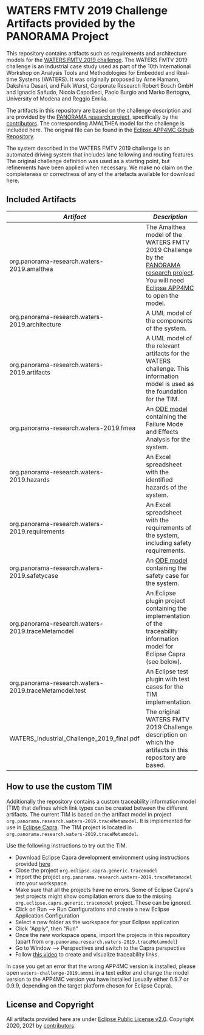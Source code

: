 # WATERS FMTV 2019 Challenge Artifacts provided by the PANORAMA Project

This repository contains artifacts such as requirements and architecture models for the [WATERS FMTV 2019 challenge][1]. The WATERS FMTV 2019 challenge is an industrial case study used as part of the 10th International Workshop on Analysis Tools and Methodologies for Embedded and Real-time Systems (WATERS). It was originally proposed by Arne Hamann, Dakshina Dasari, and Falk Wurst, Corporate Research Robert Bosch GmbH and Ignacio Sañudo, Nicola Capodieci, Paolo Burgio and Marko Bertogna, University of Modena and Reggio Emilia. 

The artifacts in this repository are based on the challenge description and are provided by the [PANORAMA research project][2], specifically by the [contributors][7]. The corresponding AMALTHEA model for the challenge is included here. The original file can be found in the [Eclipse APP4MC Github Repository][4].

The system described in the WATERS FMTV 2019 challenge is an automated driving system that includes lane following and routing features. The original challenge definition was used as a starting point, but refinements have been applied when necessary. We make no claim on the completeness or correctness of any of the artefacts available for download here.

## Included Artifacts

| *Artifact* | *Description* |
|----|----|
| org.panorama-research.waters-2019.amalthea | The Amalthea model of the WATERS FMTV 2019 Challenge by the [PANORAMA research project][2]. You will need [Eclipse APP4MC][3] to open the model. |
| org.panorama-research.waters-2019.architecture | A UML model of the components of the system. |
| org.panorama-research.waters-2019.artifacts | A UML model of the relevant artifacts for the WATERS challenge. This information model is used as the foundation for the TIM. |
| org.panorama-research.waters-2019.fmea | An [ODE model][6] containing the Failure Mode and Effects Analysis for the system. | 
| org.panorama-research.waters-2019.hazards | An Excel spreadsheet with the identified hazards of the system. |
| org.panorama-research.waters-2019.requirements | An Excel spreadsheet with the requirements of the system, including safety requirements. |
| org.panorama-research.waters-2019.safetycase |  An [ODE model][6] containing the safety case for the system. |
| org.panorama-research.waters-2019.traceMetamodel | An Eclipse plugin project containing the implementation of the traceability information model for Eclipse Capra (see below). |
| org.panorama-research.waters-2019.traceMetamodel.test | An Eclipse test plugin with test cases for the TIM implementation. |
| WATERS_Industrial_Challenge_2019_final.pdf | The original WATERS FMTV 2019 Challenge description on which the artifacts in this repository are based. |


## How to use the custom TIM
Additionally the repository contains a custom traceability information model (TIM) that defines which link types can be created between the different artifacts. The current TIM is based on the artifact model in project `org.panorama.research.waters-2019.traceMetamodel`. It is implemented for use in  [Eclipse Capra](https://eclipse.org/capra).  The TIM project is located in `org.panorama.research.waters-2019.traceMetamodel`.


Use the following instructions to try out the TIM.  

* Download Eclipse Capra development environment using instructions provided [here](https://wiki.eclipse.org/Capra#Using_the_Eclipse_Installer)
* Close the project `org.eclipse.capra.generic.tracemodel`
* Import the project `org.panorama.research.waters-2019.traceMetamodel` into your workspace. 
* Make sure that all the projects have no errors. Some of Eclipse Capra's test projects might show compilation errors due to the missing `org.eclipse.capra.generic.tracemodel` project. These can be ignored.
* Click on Run --> Run Configurations and create a new Eclipse Application Configuration
* Select a new folder as the workspace for your Eclipse application
* Click "Apply", then "Run"
* Once the new workspace opens, import the projects in this repository (apart from `org.panorama.research.waters-2019.traceMetamodel`)
* Go to Window --> Perspectives and switch to the Capra perspective
* Follow [this video](https://www.youtube.com/watch?v=XRtLs5OT_yM&feature=youtu.be) to create and visualize traceability links.

In case you get an error that the wrong APP4MC version is installed, please open `waters-challenge-2019.amxmi` in a text editor and change the model version to the APP4MC version you have installed (usually either 0.9.7 or 0.9.9, depending on the target platform chosen for Eclipse Capra).


## License and Copyright

All artifacts provided here are under [Eclipse Public License v2.0][5]. Copyright 2020, 2021 by [contributors](CONTRIBUTORS).

[1]: https://www.ecrts.org/archives/fileadmin/WebsitesArchiv/ecrts2019/waters/waters-industrial-challenge/index.html
[2]: https://panorama-research.org/
[3]: https://www.eclipse.org/app4mc/
[4]: https://git.eclipse.org/c/app4mc/org.eclipse.app4mc.examples.git/tree/WATERS-FMTV-challenges
[5]: https://www.eclipse.org/legal/epl-2.0/
[6]: https://github.com/Digital-Dependability-Identities
[7]: CONTRIBUTORS